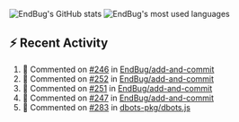 ![EndBug's GitHub stats](https://github-readme-stats.vercel.app/api?username=endbug&show_icons=true&theme=dark)
![EndBug's most used languages](https://github-readme-stats.vercel.app/api/top-langs/?username=endbug&layout=compact&theme=dark)

## ⚡ Recent Activity

<!--START_SECTION:activity-->
1. 💬 Commented on [#246](https://github.com//EndBug/add-and-commit/issues/246) in [EndBug/add-and-commit](https://github.com//EndBug/add-and-commit)
2. 💬 Commented on [#252](https://github.com//EndBug/add-and-commit/issues/252) in [EndBug/add-and-commit](https://github.com//EndBug/add-and-commit)
3. 💬 Commented on [#251](https://github.com//EndBug/add-and-commit/issues/251) in [EndBug/add-and-commit](https://github.com//EndBug/add-and-commit)
4. 💬 Commented on [#247](https://github.com//EndBug/add-and-commit/issues/247) in [EndBug/add-and-commit](https://github.com//EndBug/add-and-commit)
5. 💬 Commented on [#283](https://github.com//dbots-pkg/dbots.js/issues/283) in [dbots-pkg/dbots.js](https://github.com//dbots-pkg/dbots.js)
<!--END_SECTION:activity-->
